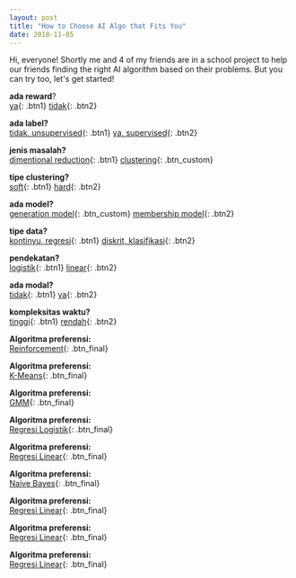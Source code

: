 ```yaml
---
layout: post
title: "How to Choose AI Algo that Fits You"
date: 2018-11-05
---
```


Hi, everyone! Shortly me and 4 of my friends are in a school project to help our friends finding the right AI algorithm based on their problems. But you can try too, let's get started!

<a name="parameter1">**ada reward**?</a><br>
[ya](#reinforcement){: .btn1}
[tidak](#parameter2){: .btn2}

<a name="parameter2">**ada label?**</a><br>
[tidak, unsupervised](#parameter3){: .btn1}
[ya, supervised](#parameter6){: .btn2}

<a name="parameter3">**jenis masalah?**</a><br>
[dimentional reduction](#pca){: .btn1}
[clustering](#parameter4){: .btn_custom}

<a name="parameter4">**tipe clustering?**</a><br>
[soft](#parameter5){: .btn1}
[hard](#kmeans){: .btn2}

<a name="parameter5">**ada model?**</a><br>
[generation model](#gmm){: .btn_custom}
[membership model](#fcm){: .btn2}

<a name="parameter6">**tipe data?**</a><br>
[kontinyu, regresi](#parameter7){: .btn1}
[diskrit, klasifikasi](#parameter8){: .btn2}

<a name="parameter7">**pendekatan?**</a><br>
[logistik](#logistik){: .btn1}
[linear](#linear){: .btn2}

<a name="parameter8">**ada modal?**</a><br>
[tidak](#parameter9){: .btn1}
[ya](#naive){: .btn2}

<a name="parameter9">**kompleksitas waktu?**</a><br>
[tinggi](#dtl){: .btn1}
[rendah](#knn){: .btn2}

<a name="reinforcement">**Algoritma preferensi:**</a><br>
[Reinforcement](){: .btn_final}

<a name="kmeans">**Algoritma preferensi:**</a><br>
[K-Means](){: .btn_final}

<a name="kmeans">**Algoritma preferensi:**</a><br>
[GMM](){: .btn_final}

<a name="logistik">**Algoritma preferensi:**</a><br>
[Regresi Logistik](){: .btn_final}

<a name="linear">**Algoritma preferensi:**</a><br>
[Regresi Linear](){: .btn_final}

<a name="naive">**Algoritma preferensi:**</a><br>
[Naive Bayes](){: .btn_final}

<a name="linear">**Algoritma preferensi:**</a><br>
[Regresi Linear](){: .btn_final}

<a name="dtl">**Algoritma preferensi:**</a><br>
[Regresi Linear](){: .btn_final}

<a name="knn">**Algoritma preferensi:**</a><br>
[Regresi Linear](){: .btn_final}